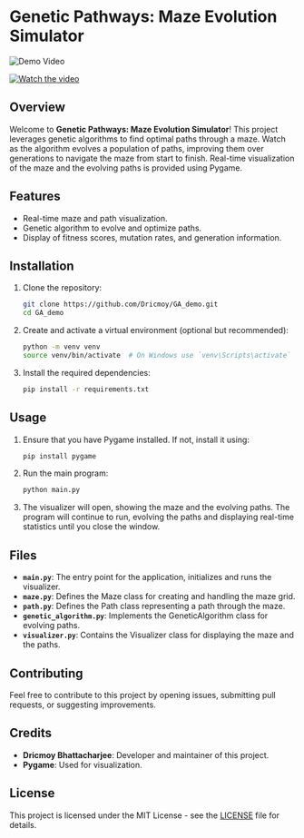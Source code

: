 # Genetic Pathways: Maze Evolution Simulator

![Demo Video](https://img.youtube.com/vi/odN9Fk89ECQ/maxresdefault.jpg)

[![Watch the video](https://img.shields.io/badge/Watch%20the%20Demo-YouTube-blue)](https://www.youtube.com/watch?v=odN9Fk89ECQ)

## Overview

Welcome to **Genetic Pathways: Maze Evolution Simulator**! This project leverages genetic algorithms to find optimal paths through a maze. Watch as the algorithm evolves a population of paths, improving them over generations to navigate the maze from start to finish. Real-time visualization of the maze and the evolving paths is provided using Pygame.

## Features

- Real-time maze and path visualization.
- Genetic algorithm to evolve and optimize paths.
- Display of fitness scores, mutation rates, and generation information.

## Installation

1. Clone the repository:

    ```bash
    git clone https://github.com/Dricmoy/GA_demo.git
    cd GA_demo
    ```

2. Create and activate a virtual environment (optional but recommended):

    ```bash
    python -m venv venv
    source venv/bin/activate  # On Windows use `venv\Scripts\activate`
    ```

3. Install the required dependencies:

    ```bash
    pip install -r requirements.txt
    ```

## Usage

1. Ensure that you have Pygame installed. If not, install it using:

    ```bash
    pip install pygame
    ```

2. Run the main program:

    ```bash
    python main.py
    ```

3. The visualizer will open, showing the maze and the evolving paths. The program will continue to run, evolving the paths and displaying real-time statistics until you close the window.

## Files

- **`main.py`**: The entry point for the application, initializes and runs the visualizer.
- **`maze.py`**: Defines the Maze class for creating and handling the maze grid.
- **`path.py`**: Defines the Path class representing a path through the maze.
- **`genetic_algorithm.py`**: Implements the GeneticAlgorithm class for evolving paths.
- **`visualizer.py`**: Contains the Visualizer class for displaying the maze and the paths.

## Contributing

Feel free to contribute to this project by opening issues, submitting pull requests, or suggesting improvements.

## Credits

- **Dricmoy Bhattacharjee**: Developer and maintainer of this project.
- **Pygame**: Used for visualization.

## License

This project is licensed under the MIT License - see the [LICENSE](LICENSE) file for details.

